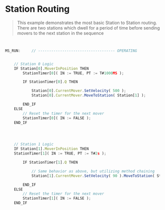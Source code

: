 
# Station Routing

> This example demonstrates the most basic Station to Station routing. There are two stations which dwell for a period of time before sending movers to the next station in the sequence

```javascript


MS_RUN: 	// ----------------------------------- OPERATING


	// Station 0 Logic
	IF Station[0].MoverInPosition THEN
		StationTimer[0]( IN := TRUE, PT := T#1000MS );

		IF StationTimer[0].Q THEN

			Station[0].CurrentMover.SetVelocity( 500 );
			Station[0].CurrentMover.MoveToStation( Station[1] );

		END_IF
	ELSE
		// Reset the timer for the next mover
		StationTimer[0]( IN := FALSE );
	END_IF




	// Station 1 Logic
	IF Station[1].MoverInPosition THEN
	StationTimer[1]( IN := TRUE, PT := T#2s );

		IF StationTimer[1].Q THEN

			// Same behavior as above, but utilizing method chaining
			Station[1].CurrentMover.SetVelocity( 90 ).MoveToStation( Station[0] );

		END_IF
	ELSE
		// Reset the timer for the next mover
		StationTimer[1]( IN := FALSE );
	END_IF

```
